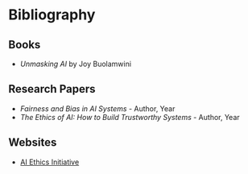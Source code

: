 # Bibliography

## Books
- *Unmasking AI* by Joy Buolamwini

## Research Papers
- *Fairness and Bias in AI Systems* - Author, Year
- *The Ethics of AI: How to Build Trustworthy Systems* - Author, Year

## Websites
- [AI Ethics Initiative](https://link_to_project)

